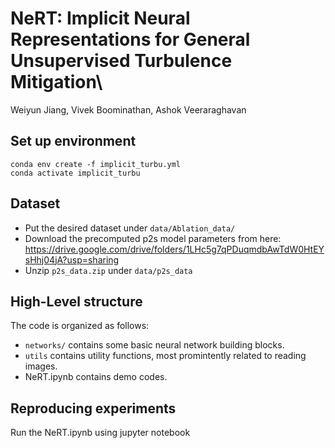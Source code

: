 # NeRT: Implicit Neural Representations for General Unsupervised Turbulence Mitigation\
Weiyun Jiang, Vivek Boominathan, Ashok Veeraraghavan
## Set up environment

```
conda env create -f implicit_turbu.yml
conda activate implicit_turbu
```
## Dataset
* Put the desired dataset under ```data/Ablation_data/```
* Download the precomputed p2s model parameters from here: https://drive.google.com/drive/folders/1LHc5g7qPDuqmdbAwTdW0HtEYsHhj04jA?usp=sharing
* Unzip ```p2s_data.zip``` under ```data/p2s_data```
## High-Level structure
The code is organized as follows:
* ```networks/``` contains some basic neural network building blocks.
* ```utils``` contains utility functions, most promintently related to reading images.
* NeRT.ipynb contains demo codes. 

## Reproducing experiments
Run the NeRT.ipynb using jupyter notebook
